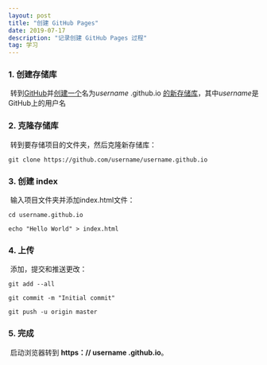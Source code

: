 ```yaml
---
layout: post
title: "创建 GitHub Pages"
date: 2019-07-17 
description: "记录创建 GitHub Pages 过程"
tag: 学习
---
```





### 1. 创建存储库

​		转到[GitHub](https://github.com/)并[创建一个](https://github.com/new)名为*username* .github.io [的新存储库](https://github.com/new)，其中*username*是GitHub上的用户名

### 2. 克隆存储库

​		转到要存储项目的文件夹，然后克隆新存储库：

```
git clone https://github.com/username/username.github.io
```

### 3.  创建 index

​		输入项目文件夹并添加index.html文件：

```
cd username.github.io

echo "Hello World" > index.html
```

### 4. 上传

​		添加，提交和推送更改：

```
git add --all

git commit -m "Initial commit"

git push -u origin master
```

### 5. 完成

​		启动浏览器转到 **https：// username .github.io**。

